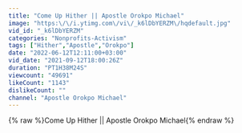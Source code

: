 ```yaml
---
title: "Come Up Hither || Apostle Orokpo Michael"
image: "https:\/\/i.ytimg.com\/vi\/_k6lDbYERZM\/hqdefault.jpg"
vid_id: "_k6lDbYERZM"
categories: "Nonprofits-Activism"
tags: ["Hither","Apostle","Orokpo"]
date: "2022-06-12T12:11:00+03:00"
vid_date: "2021-09-12T18:00:26Z"
duration: "PT1H38M24S"
viewcount: "49691"
likeCount: "1143"
dislikeCount: ""
channel: "Apostle Orokpo Michael"
---
```

{% raw %}Come Up Hither || Apostle Orokpo Michael{% endraw %}
